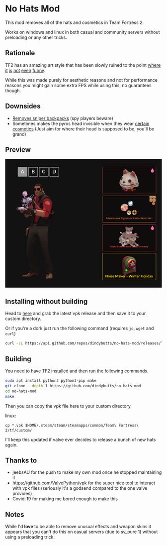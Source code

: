 # No Hats Mod

This mod removes all of the hats and cosmetics in Team Fortress 2.

Works on windows and linux in both casual and community servers without preloading or any other tricks.

## Rationale
TF2 has an amazing art style that has been slowly ruined to the point [where](https://wiki.teamfortress.com/w/images/9/96/Filamental.png) [it](https://wiki.teamfortress.com/w/images/5/54/The_Monster_Mash-Up_Pack.png) [is](https://wiki.teamfortress.com/w/images/0/0f/Area_451.png) [not](https://wiki.teamfortress.com/w/images/f/f5/Potassium_Bonnett.png) [even](https://wiki.teamfortress.com/w/images/2/29/Dadliest_Catch.png) [funny](https://wiki.teamfortress.com/w/images/f/f3/Isolationist_Pack.png).

While this was made purely for aesthetic reasons and not for performance reasons you might gain some extra FPS while using this, no guarantees though.

## Downsides
* [Removes sniper backpacks](images/1.png) (spy players beware)
* Sometimes makes the pyros head invisible when they wear [certain cosmetics](images/2.png) (Just aim for where their head is supposed to be, you'll be grand)

## Preview
![example](images/3.png)

## Installing without building
Head to [here](https://github.com/dindybutts/no-hats-mod/releases/latest) and grab the latest vpk release and then save it to your custom directory.

Or if you're a dork just run the following command (requires `jq`, `wget` and `curl`)
```bash
curl -sL https://api.github.com/repos/dindybutts/no-hats-mod/releases/latest | jq -r '.assets[].browser_download_url' | wget -P $HOME/.steam/steam/steamapps/common/Team\ Fortress\ 2/tf/custom/ -i -
```
## Building
You need to have TF2 installed and then run the following commands.

```bash
sudo apt install python3 python3-pip make
git clone --depth 1 https://github.com/dindybutts/no-hats-mod
cd no-hats-mod
make
```

Then you can copy the vpk file here to your custom directory.

linux:
```
cp *.vpk $HOME/.steam/steam/steamapps/common/Team\ Fortress\ 2/tf/custom/
```

I'll keep this updated if valve ever decides to release a bunch of new hats again.

## Thanks to
* jeebsAU for the push to make my own mod once he stopped maintaining it
* https://github.com/ValvePython/vpk for the super nice tool to interact with vpk files (seriously it's a godsend compared to the one valve provides)
* Covid-19 for making me bored enough to make this

## Notes
While I'd **love** to be able to remove unusual effects and weapon skins it appears that you can't do this on casual servers (due to sv_pure 1) without using a preloading trick.
